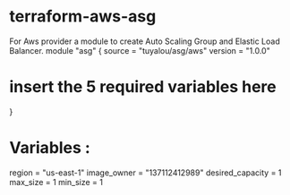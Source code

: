 # terraform-aws-asg
For Aws provider a module to create Auto Scaling Group and Elastic Load Balancer.
module "asg" {
  source  = "tuyalou/asg/aws"
  version = "1.0.0"
  # insert the 5 required variables here
}

# Variables :
  region = "us-east-1" 
  image_owner = "137112412989" 
  desired_capacity = 1 
  max_size = 1 
  min_size = 1 

